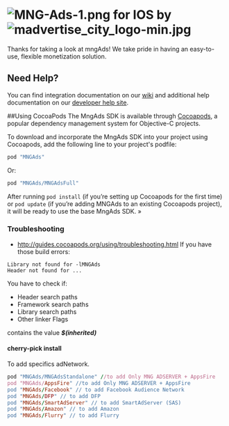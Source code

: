 # ![MNG-Ads-1.png](https://bitbucket.org/repo/aen579/images/3739691856-MNG-Ads-1.png) for IOS by ![madvertise_city_logo-min.jpg](https://bitbucket.org/repo/aen579/images/2653598869-madvertise_city_logo-min.jpg)

Thanks for taking a look at mngAds! We take pride in having an easy-to-use, flexible monetization solution.

## Need Help?

You can find integration documentation on our [wiki] and additional help documentation on our [developer help site].

##Using CocoaPods
The MngAds SDK is available through [Cocoapods], a popular dependency management system for Objective-C projects.

To download and incorporate the MngAds SDK into your project using Cocoapods, add the following line to your project's podfile:
```ruby
pod "MNGAds"
```
Or:
```ruby
pod "MNGAds/MNGAdsFull"
```

After running `pod install` (if you’re setting up Cocoapods for the first time) or `pod update` (if you’re adding MNGAds to an existing Cocoapods project), it will be ready to use the base MngAds SDK. » 


### Troubleshooting

 - http://guides.cocoapods.org/using/troubleshooting.html
If you have those build errors: 
```
Library not found for -lMNGAds
Header not found for ...
```

You have to check if:
- Header search paths
- Framework search paths
- Library search paths
- Other linker Flags

contains the value ***$(inherited)***

#### cherry-pick install

To add specifics adNetwork.

```ruby
pod "MNGAds/MNGAdsStandalone" //to add Only MNG ADSERVER + AppsFire
pod "MNGAds/AppsFire" //to add Only MNG ADSERVER + AppsFire
pod "MNGAds/Facebook" // to add Facebook Audience Network
pod "MNGAds/DFP" // to add DFP
pod "MNGAds/SmartAdServer" // to add SmartAdServer (SAS)
pod "MNGAds/Amazon" // to add Amazon
pod "MNGAds/Flurry" // to add Flurry

```
[wiki]:https://bitbucket.org/mngcorp/mngads-demo-ios/wiki/Home
[developer help site]:https://bitbucket.org/mngcorp/mngads-demo-ios/wiki/faq
[Cocoapods]:http://cocoapods.org/
[libSmartAdServer.a]:https://bitbucket.org/mngcorp/mngads-demo-ios/src/HEAD/Demo/MNG-Ads-SDK/AdsSDKs/sdk/libSmartAdServer.a?at=master&fileviewer=file-view-default
[FBAudienceNetwork.framework]:https://bitbucket.org/mngcorp/mngads-demo-ios/src/HEAD/Demo/MNG-Ads-SDK/AdsSDKs/FBAudienceNetwork.framework/?at=master
[libANSDK.a]:https://bitbucket.org/mngcorp/mngads-demo-ios/src/HEAD/Demo/MNG-Ads-SDK/AdsSDKs/ANSDK/?at=master
[LiveRailSDK.framework]:https://bitbucket.org/mngcorp/mngads-demo-ios/src/HEAD/Demo/MNG-Ads-SDK/AdsSDKs/LiveRailSDK.framework/?at=master
[AmazonAd.framework]:https://bitbucket.org/mngcorp/mngads-demo-ios/src/HEAD/Demo/MNG-Ads-SDK/AdsSDKs/AmazonAd.framework/?at=master